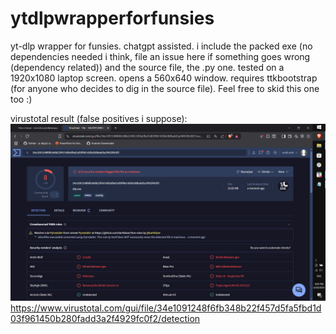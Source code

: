 # ytdlpwrapperforfunsies
yt-dlp wrapper for funsies.
chatgpt assisted.
i include the packed exe (no dependencies needed i think, file an issue here if something goes wrong (dependency related)) and the source file, the .py one.
tested on a 1920x1080 laptop screen.
opens a 560x640 window.
requires ttkbootstrap (for anyone who decides to dig in the source file).
Feel free to skid this one too :)

virustotal result (false positives i suppose):
![Screenshot](Снимок%20экрана%20%285%29.png)
https://www.virustotal.com/gui/file/34e1091248f6fb348b22f457d5fa5fbd1d03f961450b280fadd3a2f4929fc0f2/detection

